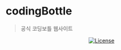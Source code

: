 # codingBottle

> 공식 코딩보틀 웹사이트

<div align="center">

<!-- [![Status](https://img.shields.io/badge/status-active-success.svg)]() -->

[![License](https://img.shields.io/badge/license-MIT-blue.svg)](/LICENSE)

</div>
